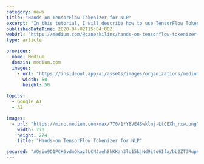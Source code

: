 ```yaml
---
category: news
title: "Hands-on TensorFlow Tokenizer for NLP"
excerpt: "In this tutorial, I will describe how to use TensorFlow Tokenizer which helps to handle the text into sequences of numbers with a number was the value of a key-value pair with the key being the word."
publishedDateTime: 2020-04-02T15:04:00Z
webUrl: "https://medium.com/@canerkilinc/hands-on-tensorflow-tokenizer-for-nlp-392c97d5874d"
type: article

provider:
  name: Medium
  domain: medium.com
  images:
    - url: "https://insideout.app/ai/assets/images/organizations/medium.com-50x50.jpg"
      width: 50
      height: 50

topics:
  - Google AI
  - AI

images:
  - url: "https://miro.medium.com/max/770/1*Y8VE4Swklmj-LtCEXh_rxw.png"
    width: 770
    height: 274
    title: "Hands-on TensorFlow Tokenizer for NLP"

secured: "AOsio9O1PCK6vdmOkaz7LCNJaehSkKKah3lo15kjNd9ito6Ifa/bb2ZT3RupKeyCzMZocjh+q+07QWrlD8C0xlld+/oUHfo7t27wG83v8LMUbF+QeRToaTD3CbwfVvOYQclyXNKQ4uo6jNaEf7gpYT5vaPjG/seLvTqS9eVy41LGaM0HEgNAC4LL7m/bpthcs1UD405PfSrwji9WR0RAOFj6zKO716ISWYIZ4jKOix3jegs/g+cMX5XkXhi3uZJ33r/1nG8sGnAfjKw3uc1xGIjWncgumX+4dVfLkkQHzGt4aWS8earLX1z/zzbDx4Y2;80lZLVNzPszXqTD5DxbLWA=="
---
```


